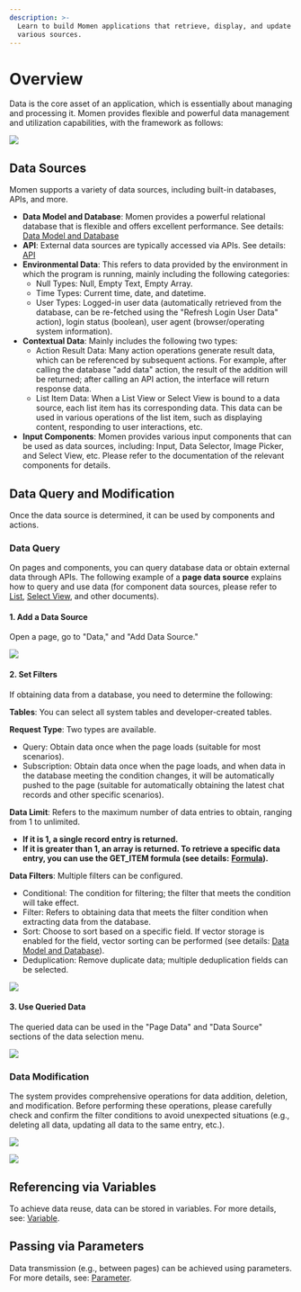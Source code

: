 ```yaml
---
description: >-
  Learn to build Momen applications that retrieve, display, and update data from
  various sources.
---
```


# Overview

Data is the core asset of an application, which is essentially about managing and processing it. Momen provides flexible and powerful data management and utilization capabilities, with the framework as follows:

![](../.gitbook/assets/data/data_overview.png)

## Data Sources

Momen supports a variety of data sources, including built-in databases, APIs, and more.

* **Data Model and Database**: Momen provides a powerful relational database that is flexible and offers excellent performance. See details: [Data Model and Database](https://docs.momen.app/data/data_model)
* **API**: External data sources are typically accessed via APIs. See details: [API](https://docs.momen.app/data/api)
* **Environmental Data**: This refers to data provided by the environment in which the program is running, mainly including the following categories:
  * Null Types: Null, Empty Text, Empty Array.
  * Time Types: Current time, date, and datetime.
  * User Types: Logged-in user data (automatically retrieved from the database, can be re-fetched using the "Refresh Login User Data" action), login status (boolean), user agent (browser/operating system information).
* **Contextual Data**: Mainly includes the following two types:
  * Action Result Data: Many action operations generate result data, which can be referenced by subsequent actions. For example, after calling the database "add data" action, the result of the addition will be returned; after calling an API action, the interface will return response data.
  * List Item Data: When a List View or Select View is bound to a data source, each list item has its corresponding data. This data can be used in various operations of the list item, such as displaying content, responding to user interactions, etc.
* **Input Components**: Momen provides various input components that can be used as data sources, including: Input, Data Selector, Image Picker, and Select View, etc. Please refer to the documentation of the relevant components for details.

## Data Query and Modification

Once the data source is determined, it can be used by components and actions.

### Data Query

On pages and components, you can query database data or obtain external data through APIs. The following example of a **page data source** explains how to query and use data (for component data sources, please refer to [List](https://docs.momen.app/buildui/component-list), [Select View](https://docs.momen.app/buildui/select-view), and other documents).

#### 1. Add a Data Source

Open a page, go to "Data," and "Add Data Source."

![](../.gitbook/assets/data/data_usage0.png)

#### 2. Set Filters

If obtaining data from a database, you need to determine the following:

**Tables**: You can select all system tables and developer-created tables.

**Request Type**: Two types are available.

* Query: Obtain data once when the page loads (suitable for most scenarios).
* Subscription: Obtain data once when the page loads, and when data in the database meeting the condition changes, it will be automatically pushed to the page (suitable for automatically obtaining the latest chat records and other specific scenarios).

**Data Limit**: Refers to the maximum number of data entries to obtain, ranging from 1 to unlimited.

* **If it is 1, a single record entry is returned.**
* **If it is greater than 1, an array is returned. To retrieve a specific data entry, you can use the GET\_ITEM formula (see details:** [**Formula**](https://docs.momen.app/data/formula)**).**

**Data Filters**: Multiple filters can be configured.

* Conditional: The condition for filtering; the filter that meets the condition will take effect.
* Filter: Refers to obtaining data that meets the filter condition when extracting data from the database.
* Sort: Choose to sort based on a specific field. If vector storage is enabled for the field, vector sorting can be performed (see details: [Data Model and Database](https://docs.momen.app/data/data_model)).
* Deduplication: Remove duplicate data; multiple deduplication fields can be selected.

![](../.gitbook/assets/data/data_usage1.png)

#### 3. Use Queried Data

The queried data can be used in the "Page Data" and "Data Source" sections of the data selection menu.

![](../.gitbook/assets/data/data_usage2.png)

### Data Modification

The system provides comprehensive operations for data addition, deletion, and modification. Before performing these operations, please carefully check and confirm the filter conditions to avoid unexpected situations (e.g., deleting all data, updating all data to the same entry, etc.).

![](../.gitbook/assets/data/data_usage3.png)

![](../.gitbook/assets/data/data_usage4.png)

## Referencing via Variables

To achieve data reuse, data can be stored in variables. For more details, see: [Variable](https://docs.momen.app/data/variable).

## Passing via Parameters

Data transmission (e.g., between pages) can be achieved using parameters. For more details, see: [Parameter](https://docs.momen.app/data/parameter).
